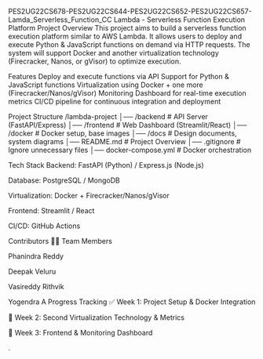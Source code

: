 PES2UG22CS678-PES2UG22CS644-PES2UG22CS652-PES2UG22CS657-Lamda_Serverless_Function_CC
Lambda - Serverless Function Execution Platform Project Overview This project aims to build a serverless function execution platform similar to AWS Lambda. It allows users to deploy and execute Python & JavaScript functions on demand via HTTP requests. The system will support Docker and another virtualization technology (Firecracker, Nanos, or gVisor) to optimize execution.

Features Deploy and execute functions via API Support for Python & JavaScript functions Virtualization using Docker + one more (Firecracker/Nanos/gVisor) Monitoring Dashboard for real-time execution metrics CI/CD pipeline for continuous integration and deployment

Project Structure /lambda-project │── /backend # API Server (FastAPI/Express) │── /frontend # Web Dashboard (Streamlit/React) │── /docker # Docker setup, base images │── /docs # Design documents, system diagrams │── README.md # Project Overview │── .gitignore # Ignore unnecessary files │── docker-compose.yml # Docker orchestration

Tech Stack Backend: FastAPI (Python) / Express.js (Node.js)

Database: PostgreSQL / MongoDB

Virtualization: Docker + Firecracker/Nanos/gVisor

Frontend: Streamlit / React

CI/CD: GitHub Actions

Contributors 👨‍💻 Team Members

 
Phanindra Reddy

Deepak Veluru

Vasireddy Rithvik

Yogendra A
Progress Tracking ✅ Week 1: Project Setup & Docker Integration

🔲 Week 2: Second Virtualization Technology & Metrics

🔲 Week 3: Frontend & Monitoring Dashboard

.
